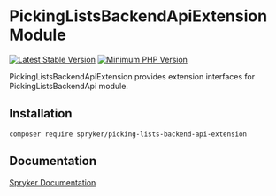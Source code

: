 # PickingListsBackendApiExtension Module
[![Latest Stable Version](https://poser.pugx.org/spryker/picking-lists-backend-api-extension/v/stable.svg)](https://packagist.org/packages/spryker/picking-lists-backend-api-extension)
[![Minimum PHP Version](https://img.shields.io/badge/php-%3E%3D%208.3-8892BF.svg)](https://php.net/)

PickingListsBackendApiExtension provides extension interfaces for PickingListsBackendApi module.

## Installation

```
composer require spryker/picking-lists-backend-api-extension
```

## Documentation

[Spryker Documentation](https://docs.spryker.com)
